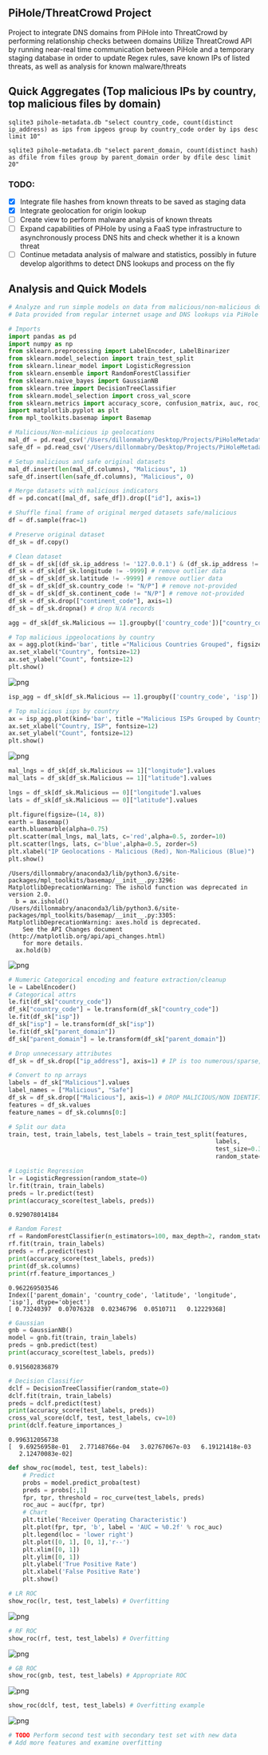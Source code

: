 ## PiHole/ThreatCrowd Project
Project to integrate DNS domains from PiHole into ThreatCrowd by performing relationship checks between domains
Utilize ThreatCrowd API by running near-real time communication between PiHole and a temporary staging database in order to update Regex rules, save known IPs of listed threats, as well as analysis for known malware/threats

## Quick Aggregates (Top malicious IPs by country, top malicious files by domain)
`sqlite3 pihole-metadata.db "select country_code, count(distinct ip_address) as ips from ipgeos group by country_code order by ips desc limit 10"`

`sqlite3 pihole-metadata.db "select parent_domain, count(distinct hash) as dfile from files group by parent_domain order by dfile desc limit 20"`

### TODO:
- [X]  Integrate file hashes from known threats to be saved as staging data
- [X]  Integrate geolocation for origin lookup
- [ ]  Create view to perform malware analysis of known threats
- [ ]  Expand capabilities of PiHole by using a FaaS type infrastructure to asynchronously process DNS hits and check whether it is a known threat
- [ ]  Continue metadata analysis of malware and statistics, possibly in future develop algorithms to detect DNS lookups and process on the fly

## Analysis and Quick Models


```python
# Analyze and run simple models on data from malicious/non-malicious domains, ips, and their respective geolocations
# Data provided from regular internet usage and DNS lookups via PiHole

# Imports
import pandas as pd
import numpy as np
from sklearn.preprocessing import LabelEncoder, LabelBinarizer
from sklearn.model_selection import train_test_split
from sklearn.linear_model import LogisticRegression
from sklearn.ensemble import RandomForestClassifier
from sklearn.naive_bayes import GaussianNB
from sklearn.tree import DecisionTreeClassifier
from sklearn.model_selection import cross_val_score
from sklearn.metrics import accuracy_score, confusion_matrix, auc, roc_curve
import matplotlib.pyplot as plt
from mpl_toolkits.basemap import Basemap
```


```python
# Malicious/Non-malicious ip geolocations
mal_df = pd.read_csv('/Users/dillonmabry/Desktop/Projects/PiHoleMetadata/Malicious/ipgeos.csv')
safe_df = pd.read_csv('/Users/dillonmabry/Desktop/Projects/PiHoleMetadata/Safe/ipgeos.csv')

# Setup malicious and safe original datasets
mal_df.insert(len(mal_df.columns), "Malicious", 1)
safe_df.insert(len(safe_df.columns), "Malicious", 0)

# Merge datasets with malicious indicators
df = pd.concat([mal_df, safe_df]).drop(["id"], axis=1)

# Shuffle final frame of original merged datasets safe/malicious
df = df.sample(frac=1)
```


```python
# Preserve original dataset
df_sk = df.copy()

# Clean dataset
df_sk = df_sk[(df_sk.ip_address != '127.0.0.1') & (df_sk.ip_address != 'localhost')] # remove local ips
df_sk = df_sk[df_sk.longitude != -9999] # remove outlier data
df_sk = df_sk[df_sk.latitude != -9999] # remove outlier data
df_sk = df_sk[df_sk.country_code != "N/P"] # remove not-provided
df_sk = df_sk[df_sk.continent_code != "N/P"] # remove not-provided
df_sk = df_sk.drop(["continent_code"], axis=1)
df_sk = df_sk.dropna() # drop N/A records
```


```python
agg = df_sk[df_sk.Malicious == 1].groupby(['country_code'])["country_code"].count().sort_values(ascending=False).iloc[0:10]

# Top malicious ipgeolocations by country
ax = agg.plot(kind='bar', title ="Malicious Countries Grouped", figsize=(10, 5), legend=True, fontsize=12)
ax.set_xlabel("Country", fontsize=12)
ax.set_ylabel("Count", fontsize=12)
plt.show()
```


![png](https://user-images.githubusercontent.com/10522556/46509913-a43a0600-c813-11e8-93d5-de4f814f2dca.png)



```python
isp_agg = df_sk[df_sk.Malicious == 1].groupby(['country_code', 'isp'])["country_code"].count().sort_values(ascending=False).iloc[0:10]

# Top malicious isps by country
ax = isp_agg.plot(kind='bar', title ="Malicious ISPs Grouped by Country", figsize=(10, 5), legend=True, fontsize=12)
ax.set_xlabel("Country, ISP", fontsize=12)
ax.set_ylabel("Count", fontsize=12)
plt.show()
```


![png](https://user-images.githubusercontent.com/10522556/46509914-a43a0600-c813-11e8-8dfc-1666ab3bcd7c.png)



```python
mal_lngs = df_sk[df_sk.Malicious == 1]["longitude"].values
mal_lats = df_sk[df_sk.Malicious == 1]["latitude"].values

lngs = df_sk[df_sk.Malicious == 0]["longitude"].values
lats = df_sk[df_sk.Malicious == 0]["latitude"].values

plt.figure(figsize=(14, 8))
earth = Basemap()
earth.bluemarble(alpha=0.75)
plt.scatter(mal_lngs, mal_lats, c='red',alpha=0.5, zorder=10)
plt.scatter(lngs, lats, c='blue',alpha=0.5, zorder=5)
plt.xlabel("IP Geolocations - Malicious (Red), Non-Malicious (Blue)")
plt.show()
```

    /Users/dillonmabry/anaconda3/lib/python3.6/site-packages/mpl_toolkits/basemap/__init__.py:3296: MatplotlibDeprecationWarning: The ishold function was deprecated in version 2.0.
      b = ax.ishold()
    /Users/dillonmabry/anaconda3/lib/python3.6/site-packages/mpl_toolkits/basemap/__init__.py:3305: MatplotlibDeprecationWarning: axes.hold is deprecated.
        See the API Changes document (http://matplotlib.org/api/api_changes.html)
        for more details.
      ax.hold(b)



![png](https://user-images.githubusercontent.com/10522556/46509915-a43a0600-c813-11e8-8c63-2b2a19bf9b3c.png)



```python
# Numeric Categorical encoding and feature extraction/cleanup
le = LabelEncoder()
# Categorical attrs
le.fit(df_sk["country_code"])
df_sk["country_code"] = le.transform(df_sk["country_code"])
le.fit(df_sk["isp"])
df_sk["isp"] = le.transform(df_sk["isp"])
le.fit(df_sk["parent_domain"])
df_sk["parent_domain"] = le.transform(df_sk["parent_domain"])

# Drop unnecessary attributes
df_sk = df_sk.drop(["ip_address"], axis=1) # IP is too numerous/sparse, need to find a regularization pattern for subnets
```


```python
# Convert to np arrays
labels = df_sk["Malicious"].values
label_names = ["Malicious", "Safe"]
df_sk = df_sk.drop(["Malicious"], axis=1) # DROP MALICIOUS/NON IDENTIFIER OF MAIN MERGED DATASET BEFORE MODELING
features = df_sk.values
feature_names = df_sk.columns[0:]
```


```python
# Split our data
train, test, train_labels, test_labels = train_test_split(features,
                                                          labels,
                                                          test_size=0.33,
                                                          random_state=42)
```


```python
# Logistic Regression
lr = LogisticRegression(random_state=0)
lr.fit(train, train_labels)
preds = lr.predict(test)
print(accuracy_score(test_labels, preds))
```

    0.929078014184



```python
# Random Forest
rf = RandomForestClassifier(n_estimators=100, max_depth=2, random_state=0)
rf.fit(train, train_labels)
preds = rf.predict(test)
print(accuracy_score(test_labels, preds))
print(df_sk.columns)
print(rf.feature_importances_)
```

    0.962269503546
    Index(['parent_domain', 'country_code', 'latitude', 'longitude', 'isp'], dtype='object')
    [ 0.73240397  0.07076328  0.02346796  0.0510711   0.12229368]



```python
# Gaussian
gnb = GaussianNB()
model = gnb.fit(train, train_labels)
preds = gnb.predict(test)
print(accuracy_score(test_labels, preds))
```

    0.915602836879



```python
# Decision Classifier
dclf = DecisionTreeClassifier(random_state=0)
dclf.fit(train, train_labels)
preds = dclf.predict(test)
print(accuracy_score(test_labels, preds))
cross_val_score(dclf, test, test_labels, cv=10)
print(dclf.feature_importances_)
```

    0.996312056738
    [  9.69256958e-01   2.77148766e-04   3.02767067e-03   6.19121418e-03
       2.12470083e-02]



```python
def show_roc(model, test, test_labels):
    # Predict
    probs = model.predict_proba(test)
    preds = probs[:,1]
    fpr, tpr, threshold = roc_curve(test_labels, preds)
    roc_auc = auc(fpr, tpr)
    # Chart
    plt.title('Receiver Operating Characteristic')
    plt.plot(fpr, tpr, 'b', label = 'AUC = %0.2f' % roc_auc)
    plt.legend(loc = 'lower right')
    plt.plot([0, 1], [0, 1],'r--')
    plt.xlim([0, 1])
    plt.ylim([0, 1])
    plt.ylabel('True Positive Rate')
    plt.xlabel('False Positive Rate')
    plt.show()
```


```python
# LR ROC
show_roc(lr, test, test_labels) # Overfitting
```


![png](https://user-images.githubusercontent.com/10522556/46509916-a43a0600-c813-11e8-8941-f2ed799ae932.png)



```python
# RF ROC
show_roc(rf, test, test_labels) # Overfitting
```


![png](https://user-images.githubusercontent.com/10522556/46509917-a43a0600-c813-11e8-8783-9d341046c4a0.png)



```python
# GB ROC
show_roc(gnb, test, test_labels) # Appropriate ROC
```


![png](https://user-images.githubusercontent.com/10522556/46509919-a43a0600-c813-11e8-8dda-4610de88079c.png)



```python
show_roc(dclf, test, test_labels) # Overfitting example
```


![png](https://user-images.githubusercontent.com/10522556/46509920-a43a0600-c813-11e8-9c0f-c20805169aea.png)



```python
# TODO Perform second test with secondary test set with new data
# Add more features and examine overfitting
```

